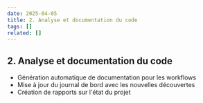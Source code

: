 ```yaml
---
date: 2025-04-05
title: 2. Analyse et documentation du code
tags: []
related: []
---
```


## 2. Analyse et documentation du code
- Génération automatique de documentation pour les workflows
- Mise à jour du journal de bord avec les nouvelles découvertes
- Création de rapports sur l'état du projet

##
